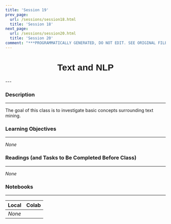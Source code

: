 ```yaml
---
title: 'Session 19'
prev_page:
  url: /sessions/session18.html
  title: 'Session 18'
next_page:
  url: /sessions/session20.html
  title: 'Session 20'
comment: "***PROGRAMMATICALLY GENERATED, DO NOT EDIT. SEE ORIGINAL FILES IN /content***"
---
```

<h1  style="font-family:  Verdana,  Geneva,  sans-serif;  text-align:center">Text  and  NLP</h1> 
--- 
 
###  Description 
--- 
 
The  goal  of  this  class  is  to  investigate  basic  concepts  surrounding  text  mining. 
 
###  Learning  Objectives 
---   
 
*None* 
 
###  Readings  (and  Tasks  to  Be  Completed  Before  Class) 
--- 
 
*None* 
 
###  Notebooks 
--- 
 
|    Local    |    Colab  | 
|    :---:    |    :-----    | 
|*None*||
